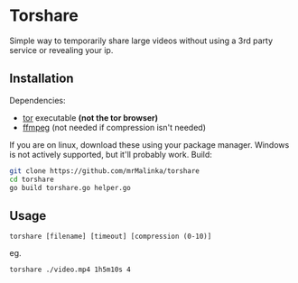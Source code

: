 # Torshare
Simple way to temporarily share large videos without using a 3rd party service or revealing your ip.

## Installation
Dependencies:
- [tor](https://gitlab.torproject.org/tpo/core/tor) executable **(not the tor browser)**  
- [ffmpeg](https://ffmpeg.org/) (not needed if compression isn't needed)

If you are on linux, download these using your package manager. Windows is not actively supported, but it'll probably work.
Build:
```sh
git clone https://github.com/mrMalinka/torshare
cd torshare
go build torshare.go helper.go
```

## Usage
```
torshare [filename] [timeout] [compression (0-10)]
```
eg.
```sh
torshare ./video.mp4 1h5m10s 4
```
